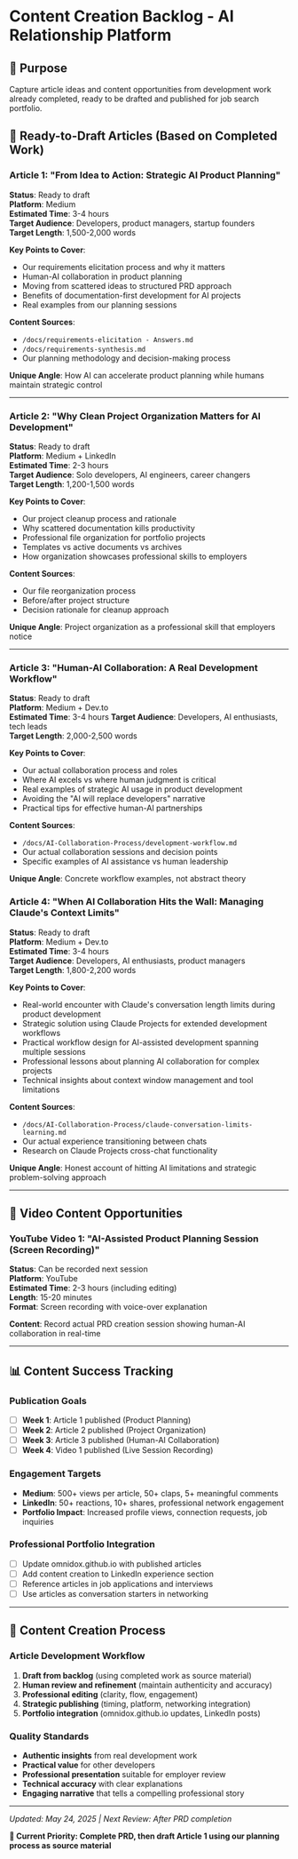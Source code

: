 # Content Creation Backlog - AI Relationship Platform

## 🎯 **Purpose**
Capture article ideas and content opportunities from development work already completed, ready to be drafted and published for job search portfolio.

## 📝 **Ready-to-Draft Articles** (Based on Completed Work)

### **Article 1: "From Idea to Action: Strategic AI Product Planning"**
**Status**: Ready to draft  
**Platform**: Medium  
**Estimated Time**: 3-4 hours  
**Target Audience**: Developers, product managers, startup founders  
**Target Length**: 1,500-2,000 words

**Key Points to Cover**:
- Our requirements elicitation process and why it matters
- Human-AI collaboration in product planning  
- Moving from scattered ideas to structured PRD approach
- Benefits of documentation-first development for AI projects
- Real examples from our planning sessions

**Content Sources**:
- `/docs/requirements-elicitation - Answers.md`
- `/docs/requirements-synthesis.md`
- Our planning methodology and decision-making process

**Unique Angle**: How AI can accelerate product planning while humans maintain strategic control

---

### **Article 2: "Why Clean Project Organization Matters for AI Development"**
**Status**: Ready to draft  
**Platform**: Medium + LinkedIn  
**Estimated Time**: 2-3 hours  
**Target Audience**: Solo developers, AI engineers, career changers  
**Target Length**: 1,200-1,500 words  

**Key Points to Cover**:
- Our project cleanup process and rationale
- Why scattered documentation kills productivity
- Professional file organization for portfolio projects
- Templates vs active documents vs archives
- How organization showcases professional skills to employers

**Content Sources**:
- Our file reorganization process
- Before/after project structure
- Decision rationale for cleanup approach

**Unique Angle**: Project organization as a professional skill that employers notice

---

### **Article 3: "Human-AI Collaboration: A Real Development Workflow"**
**Status**: Ready to draft  
**Platform**: Medium + Dev.to  
**Estimated Time**: 3-4 hours
**Target Audience**: Developers, AI enthusiasts, tech leads  
**Target Length**: 2,000-2,500 words

**Key Points to Cover**:
- Our actual collaboration process and roles
- Where AI excels vs where human judgment is critical
- Real examples of strategic AI usage in product development
- Avoiding the "AI will replace developers" narrative
- Practical tips for effective human-AI partnerships

**Content Sources**:
- `/docs/AI-Collaboration-Process/development-workflow.md`
- Our actual collaboration sessions and decision points
- Specific examples of AI assistance vs human leadership

**Unique Angle**: Concrete workflow examples, not abstract theory

### **Article 4: "When AI Collaboration Hits the Wall: Managing Claude's Context Limits"**
**Status**: Ready to draft  
**Platform**: Medium + Dev.to  
**Estimated Time**: 3-4 hours  
**Target Audience**: Developers, AI enthusiasts, product managers  
**Target Length**: 1,800-2,200 words

**Key Points to Cover**:
- Real-world encounter with Claude's conversation length limits during product development
- Strategic solution using Claude Projects for extended development workflows
- Practical workflow design for AI-assisted development spanning multiple sessions
- Professional lessons about planning AI collaboration for complex projects
- Technical insights about context window management and tool limitations

**Content Sources**:
- `/docs/AI-Collaboration-Process/claude-conversation-limits-learning.md`
- Our actual experience transitioning between chats
- Research on Claude Projects cross-chat functionality

**Unique Angle**: Honest account of hitting AI limitations and strategic problem-solving approach

---

## 🎥 **Video Content Opportunities**

### **YouTube Video 1: "AI-Assisted Product Planning Session (Screen Recording)"**
**Status**: Can be recorded next session  
**Platform**: YouTube  
**Estimated Time**: 2-3 hours (including editing)  
**Length**: 15-20 minutes  
**Format**: Screen recording with voice-over explanation

**Content**: Record actual PRD creation session showing human-AI collaboration in real-time

---

## 📊 **Content Success Tracking**

### **Publication Goals**
- [ ] **Week 1**: Article 1 published (Product Planning)
- [ ] **Week 2**: Article 2 published (Project Organization)  
- [ ] **Week 3**: Article 3 published (Human-AI Collaboration)
- [ ] **Week 4**: Video 1 published (Live Session Recording)

### **Engagement Targets**
- **Medium**: 500+ views per article, 50+ claps, 5+ meaningful comments
- **LinkedIn**: 50+ reactions, 10+ shares, professional network engagement
- **Portfolio Impact**: Increased profile views, connection requests, job inquiries

### **Professional Portfolio Integration**
- [ ] Update omnidox.github.io with published articles
- [ ] Add content creation to LinkedIn experience section
- [ ] Reference articles in job applications and interviews
- [ ] Use articles as conversation starters in networking

---

## 🔄 **Content Creation Process**

### **Article Development Workflow**
1. **Draft from backlog** (using completed work as source material)
2. **Human review and refinement** (maintain authenticity and accuracy)  
3. **Professional editing** (clarity, flow, engagement)
4. **Strategic publishing** (timing, platform, networking integration)
5. **Portfolio integration** (omnidox.github.io updates, LinkedIn posts)

### **Quality Standards**
- **Authentic insights** from real development work
- **Practical value** for other developers
- **Professional presentation** suitable for employer review
- **Technical accuracy** with clear explanations
- **Engaging narrative** that tells a compelling professional story

---

*Updated: May 24, 2025 | Next Review: After PRD completion*

**🚀 Current Priority: Complete PRD, then draft Article 1 using our planning process as source material**
